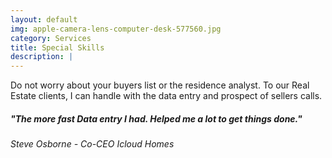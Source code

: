 ```yaml
---
layout: default
img: apple-camera-lens-computer-desk-577560.jpg
category: Services
title: Special Skills 
description: |
---
```

Do not worry about your buyers list or the residence analyst. To our Real Estate clients, I can handle with the data entry and prospect of sellers calls. 


<h5> "The more fast Data entry I had. Helped me a lot to get things done."</h5>
                                                                <p> <h6> Steve Osborne - Co-CEO Icloud Homes </h6> <p>
